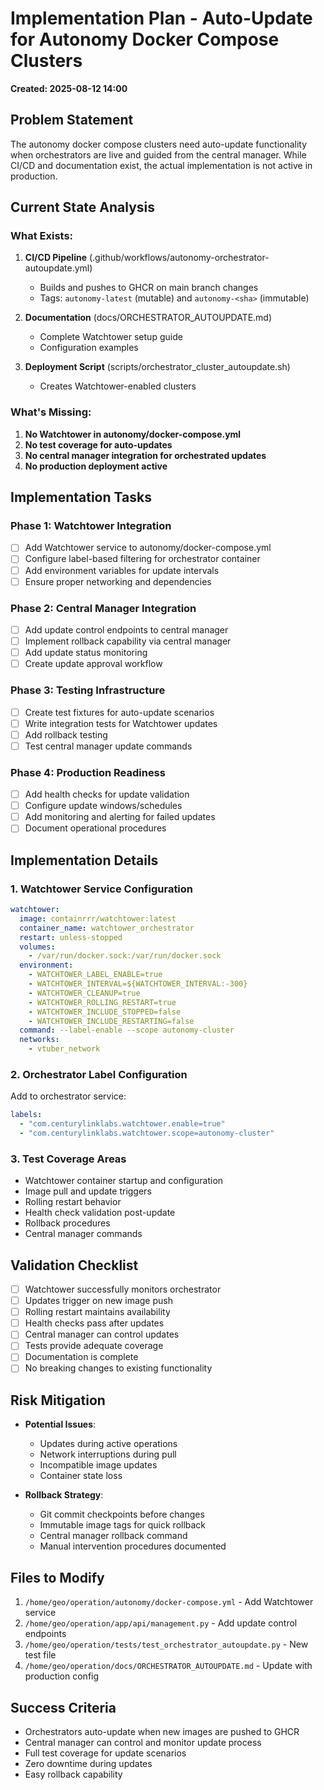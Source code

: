 # Implementation Plan - Auto-Update for Autonomy Docker Compose Clusters
**Created: 2025-08-12 14:00**

## Problem Statement
The autonomy docker compose clusters need auto-update functionality when orchestrators are live and guided from the central manager. While CI/CD and documentation exist, the actual implementation is not active in production.

## Current State Analysis

### What Exists:
1. **CI/CD Pipeline** (.github/workflows/autonomy-orchestrator-autoupdate.yml)
   - Builds and pushes to GHCR on main branch changes
   - Tags: `autonomy-latest` (mutable) and `autonomy-<sha>` (immutable)

2. **Documentation** (docs/ORCHESTRATOR_AUTOUPDATE.md)
   - Complete Watchtower setup guide
   - Configuration examples

3. **Deployment Script** (scripts/orchestrator_cluster_autoupdate.sh)
   - Creates Watchtower-enabled clusters

### What's Missing:
1. **No Watchtower in autonomy/docker-compose.yml**
2. **No test coverage for auto-updates**
3. **No central manager integration for orchestrated updates**
4. **No production deployment active**

## Implementation Tasks

### Phase 1: Watchtower Integration
- [ ] Add Watchtower service to autonomy/docker-compose.yml
- [ ] Configure label-based filtering for orchestrator container
- [ ] Add environment variables for update intervals
- [ ] Ensure proper networking and dependencies

### Phase 2: Central Manager Integration
- [ ] Add update control endpoints to central manager
- [ ] Implement rollback capability via central manager
- [ ] Add update status monitoring
- [ ] Create update approval workflow

### Phase 3: Testing Infrastructure
- [ ] Create test fixtures for auto-update scenarios
- [ ] Write integration tests for Watchtower updates
- [ ] Add rollback testing
- [ ] Test central manager update commands

### Phase 4: Production Readiness
- [ ] Add health checks for update validation
- [ ] Configure update windows/schedules
- [ ] Add monitoring and alerting for failed updates
- [ ] Document operational procedures

## Implementation Details

### 1. Watchtower Service Configuration
```yaml
watchtower:
  image: containrrr/watchtower:latest
  container_name: watchtower_orchestrator
  restart: unless-stopped
  volumes:
    - /var/run/docker.sock:/var/run/docker.sock
  environment:
    - WATCHTOWER_LABEL_ENABLE=true
    - WATCHTOWER_INTERVAL=${WATCHTOWER_INTERVAL:-300}
    - WATCHTOWER_CLEANUP=true
    - WATCHTOWER_ROLLING_RESTART=true
    - WATCHTOWER_INCLUDE_STOPPED=false
    - WATCHTOWER_INCLUDE_RESTARTING=false
  command: --label-enable --scope autonomy-cluster
  networks:
    - vtuber_network
```

### 2. Orchestrator Label Configuration
Add to orchestrator service:
```yaml
labels:
  - "com.centurylinklabs.watchtower.enable=true"
  - "com.centurylinklabs.watchtower.scope=autonomy-cluster"
```

### 3. Test Coverage Areas
- Watchtower container startup and configuration
- Image pull and update triggers
- Rolling restart behavior
- Health check validation post-update
- Rollback procedures
- Central manager commands

## Validation Checklist
- [ ] Watchtower successfully monitors orchestrator
- [ ] Updates trigger on new image push
- [ ] Rolling restart maintains availability
- [ ] Health checks pass after updates
- [ ] Central manager can control updates
- [ ] Tests provide adequate coverage
- [ ] Documentation is complete
- [ ] No breaking changes to existing functionality

## Risk Mitigation
- **Potential Issues**:
  - Updates during active operations
  - Network interruptions during pull
  - Incompatible image updates
  - Container state loss

- **Rollback Strategy**:
  - Git commit checkpoints before changes
  - Immutable image tags for quick rollback
  - Central manager rollback command
  - Manual intervention procedures documented

## Files to Modify
1. `/home/geo/operation/autonomy/docker-compose.yml` - Add Watchtower service
2. `/home/geo/operation/app/api/management.py` - Add update control endpoints
3. `/home/geo/operation/tests/test_orchestrator_autoupdate.py` - New test file
4. `/home/geo/operation/docs/ORCHESTRATOR_AUTOUPDATE.md` - Update with production config

## Success Criteria
- Orchestrators auto-update when new images are pushed to GHCR
- Central manager can control and monitor update process
- Full test coverage for update scenarios
- Zero downtime during updates
- Easy rollback capability